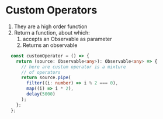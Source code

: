 # Custom Operators
1. They are a high order function
2. Return a function, about which:
   1. accepts an Observable as parameter 
   2. Returns an observable 

```typescript
  const customOperator = () => {
    return (source: Observable<any>): Observable<any> => {
      // here are custom operator is a mixture
      // of operators
      return source.pipe(
        filter((i: number) => i % 2 === 0),
        map((i) => i * 2),
        delay(5000)
      );
    };
  };

```